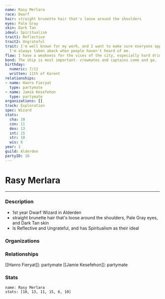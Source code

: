 ```yaml
---
name: Rasy Merlara
race: Dwarf
hair: straight brunette hair that's loose around the shoulders
eyes: Pale Gray
skin: Dark Tan
ideal: Spiritualism
trait1: Reflective
trait2: Ungrateful
trait: I'm well known for my work, and I want to make sure everyone appreciates it.
  I'm always taken aback when people haven't heard of me.
flaw: I have a weakness for the vices of the city, especially hard drink.
bond: The ship is most important- crewmates and captains come and go.
birthday:
  numeric: 7/11
  written: 11th of Korent
relationships:
- name: Hanro Fieryat
  type: partymate
- name: Jamie Kesefehon
  type: partymate
organizations: []
track: Exploration
spec: Wizard
stats:
  cha: 10
  con: 11
  dex: 13
  int: 15
  str: 10
  wis: 6
year: 1
guild: Alderden
partyID: 16
---
```

# Rasy Merlara
---
### Description
- 1st year Dwarf Wizard in Alderden
- straight brunette hair that's loose around the shoulders, Pale Gray eyes, and Dark Tan skin
- Is Reflective and Ungrateful, and has Spiritualism as their ideal

### Organizations
### Relationships
[[Hanro Fieryat]]: partymate
[[Jamie Kesefehon]]: partymate
### Stats
```statblock
name: Rasy Merlara
stats: [10, 13, 11, 15, 6, 10]
```
